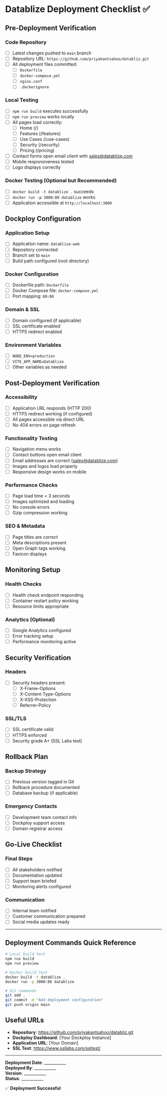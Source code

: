 # Datablize Deployment Checklist ✅

## Pre-Deployment Verification

### Code Repository
- [ ] Latest changes pushed to `main` branch
- [ ] Repository URL: `https://github.com/priyakantsahoo/databliz.git`
- [ ] All deployment files committed:
  - [ ] `Dockerfile`
  - [ ] `docker-compose.yml` 
  - [ ] `nginx.conf`
  - [ ] `.dockerignore`

### Local Testing
- [ ] `npm run build` executes successfully
- [ ] `npm run preview` works locally
- [ ] All pages load correctly:
  - [ ] Home (/)
  - [ ] Features (/features)
  - [ ] Use Cases (/use-cases)
  - [ ] Security (/security)
  - [ ] Pricing (/pricing)
- [ ] Contact forms open email client with sales@datablize.com
- [ ] Mobile responsiveness tested
- [ ] Logo displays correctly

### Docker Testing (Optional but Recommended)
- [ ] `docker build -t datablize .` succeeds
- [ ] `docker run -p 3000:80 datablize` works
- [ ] Application accessible at `http://localhost:3000`

## Dockploy Configuration

### Application Setup
- [ ] Application name: `datablize-web`
- [ ] Repository connected
- [ ] Branch set to `main`
- [ ] Build path configured (root directory)

### Docker Configuration
- [ ] Dockerfile path: `Dockerfile`
- [ ] Docker Compose file: `docker-compose.yml`
- [ ] Port mapping: `80:80`

### Domain & SSL
- [ ] Domain configured (if applicable)
- [ ] SSL certificate enabled
- [ ] HTTPS redirect enabled

### Environment Variables
- [ ] `NODE_ENV=production`
- [ ] `VITE_APP_NAME=Datablize`
- [ ] Other variables as needed

## Post-Deployment Verification

### Accessibility
- [ ] Application URL responds (HTTP 200)
- [ ] HTTPS redirect working (if configured)
- [ ] All pages accessible via direct URL
- [ ] No 404 errors on page refresh

### Functionality Testing
- [ ] Navigation menu works
- [ ] Contact buttons open email client
- [ ] Email addresses are correct (sales@datablize.com)
- [ ] Images and logos load properly
- [ ] Responsive design works on mobile

### Performance Checks
- [ ] Page load time < 3 seconds
- [ ] Images optimized and loading
- [ ] No console errors
- [ ] Gzip compression working

### SEO & Metadata
- [ ] Page titles are correct
- [ ] Meta descriptions present
- [ ] Open Graph tags working
- [ ] Favicon displays

## Monitoring Setup

### Health Checks
- [ ] Health check endpoint responding
- [ ] Container restart policy working
- [ ] Resource limits appropriate

### Analytics (Optional)
- [ ] Google Analytics configured
- [ ] Error tracking setup
- [ ] Performance monitoring active

## Security Verification

### Headers
- [ ] Security headers present:
  - [ ] X-Frame-Options
  - [ ] X-Content-Type-Options
  - [ ] X-XSS-Protection
  - [ ] Referrer-Policy

### SSL/TLS
- [ ] SSL certificate valid
- [ ] HTTPS enforced
- [ ] Security grade A+ (SSL Labs test)

## Rollback Plan

### Backup Strategy
- [ ] Previous version tagged in Git
- [ ] Rollback procedure documented
- [ ] Database backup (if applicable)

### Emergency Contacts
- [ ] Development team contact info
- [ ] Dockploy support access
- [ ] Domain registrar access

## Go-Live Checklist

### Final Steps
- [ ] All stakeholders notified
- [ ] Documentation updated
- [ ] Support team briefed
- [ ] Monitoring alerts configured

### Communication
- [ ] Internal team notified
- [ ] Customer communication prepared
- [ ] Social media updates ready

---

## Deployment Commands Quick Reference

```bash
# Local build test
npm run build
npm run preview

# Docker build test
docker build -t datablize .
docker run -p 3000:80 datablize

# Git commands
git add .
git commit -m "Add deployment configuration"
git push origin main
```

## Useful URLs

- **Repository**: https://github.com/priyakantsahoo/databliz.git
- **Dockploy Dashboard**: [Your Dockploy Instance]
- **Application URL**: [Your Domain]
- **SSL Test**: https://www.ssllabs.com/ssltest/

---

**Deployment Date**: ___________  
**Deployed By**: ___________  
**Version**: ___________  
**Status**: ___________  

✅ **Deployment Successful**